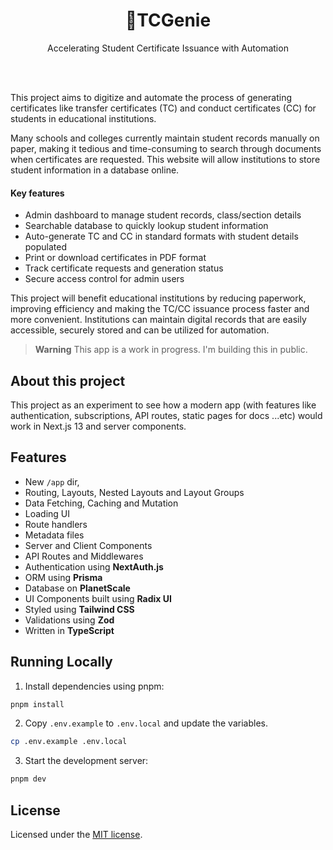 
<h1 align="center"/>📜TCGenie</h1>
<p align="center">
Accelerating Student Certificate Issuance with Automation
</p>
<br/><br/>

This project aims to digitize and automate the process of generating certificates like transfer certificates (TC) and conduct certificates (CC) for students in educational institutions.

Many schools and colleges currently maintain student records manually on paper, making it tedious and time-consuming to search through documents when certificates are requested. This website will allow institutions to store student information in a database online.

#### Key features

- Admin dashboard to manage student records, class/section details
- Searchable database to quickly lookup student information
- Auto-generate TC and CC in standard formats with student details populated
- Print or download certificates in PDF format
- Track certificate requests and generation status
- Secure access control for admin users

This project will benefit educational institutions by reducing paperwork, improving efficiency and making the TC/CC issuance process faster and more convenient. Institutions can maintain digital records that are easily accessible, securely stored and can be utilized for automation.

> **Warning**
> This app is a work in progress. I'm building this in public.
<!-- > See the roadmap below. -->

## About this project

This project as an experiment to see how a modern app (with features like authentication, subscriptions, API routes, static pages for docs ...etc) would work in Next.js 13 and server components.

## Features

- New `/app` dir,
- Routing, Layouts, Nested Layouts and Layout Groups
- Data Fetching, Caching and Mutation
- Loading UI
- Route handlers
- Metadata files
- Server and Client Components
- API Routes and Middlewares
- Authentication using **NextAuth.js**
- ORM using **Prisma**
- Database on **PlanetScale**
- UI Components built using **Radix UI**
- Styled using **Tailwind CSS**
- Validations using **Zod**
- Written in **TypeScript**

## Running Locally

1. Install dependencies using pnpm:

```sh
pnpm install
```

2. Copy `.env.example` to `.env.local` and update the variables.

```sh
cp .env.example .env.local
```

3. Start the development server:

```sh
pnpm dev
```

## License

Licensed under the [MIT license](https://github.com/amjed-ali-k/tc-issuer/blob/main/LICENSE.md).
